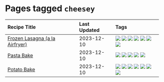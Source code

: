 # Pages tagged `cheesey`

|Recipe Title|Last Updated|Tags
|:---|:---|:---|
|[Frozen Lasagna (a la Airfryer)](../recipes/lasagnaairfryer.md)|2023-12-10|[![](https://img.shields.io/badge/tag-airfryer-062ab)](../tags/airfryer.md) [![](https://img.shields.io/badge/tag-cheesey-517a72)](../tags/cheesey.md) [![](https://img.shields.io/badge/tag-easy-e5c1d4)](../tags/easy.md) [![](https://img.shields.io/badge/tag-italian-f6b493)](../tags/italian.md) [![](https://img.shields.io/badge/tag-mine-10cdd6)](../tags/mine.md) [![](https://img.shields.io/badge/tag-pasta-b7439e)](../tags/pasta.md) [![](https://img.shields.io/badge/tag-reheating-1754e4)](../tags/reheating.md)|
|[Pasta Bake](../recipes/pastabake.md)|2023-12-10|[![](https://img.shields.io/badge/tag-baked-208450)](../tags/baked.md) [![](https://img.shields.io/badge/tag-beef-91514)](../tags/beef.md) [![](https://img.shields.io/badge/tag-cheesey-517a72)](../tags/cheesey.md) [![](https://img.shields.io/badge/tag-pasta-b7439e)](../tags/pasta.md) [![](https://img.shields.io/badge/tag-sides-8a534c)](../tags/sides.md)|
|[Potato Bake](../recipes/potatobake.md)|2023-12-10|[![](https://img.shields.io/badge/tag-baked-208450)](../tags/baked.md) [![](https://img.shields.io/badge/tag-cheesey-517a72)](../tags/cheesey.md) [![](https://img.shields.io/badge/tag-dairy-32613c)](../tags/dairy.md) [![](https://img.shields.io/badge/tag-potato-da139a)](../tags/potato.md) [![](https://img.shields.io/badge/tag-savoury-ab4f55)](../tags/savoury.md) [![](https://img.shields.io/badge/tag-sides-8a534c)](../tags/sides.md) [![](https://img.shields.io/badge/tag-vegetarian-d5a11)](../tags/vegetarian.md)|